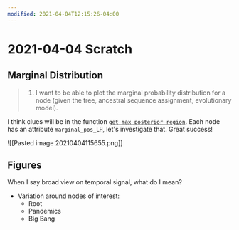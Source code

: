 ```yaml
---
modified: 2021-04-04T12:15:26-04:00
---
```


# 2021-04-04 Scratch

## Marginal Distribution

>1. I want to be able to plot the marginal probability distribution for a node (given the tree, ancestral sequence assignment, evolutionary model).

I think clues will be in the function [```get_max_posterior_region```](https://github.com/neherlab/treetime/blob/f53f678a487ac5efa803bb39386b62260f1195f2/treetime/clock_tree.py#L831). Each node has an attribute ```marginal_pos_LH```, let's investigate that. Great success!

![[Pasted image 20210404115655.png]]

## Figures

When I say broad view on temporal signal, what do I mean?
- Variation around nodes of interest:
  - Root
  - Pandemics
  - Big Bang
